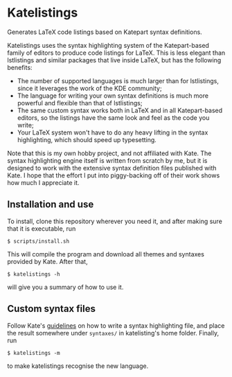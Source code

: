 # Katelistings
Generates LaTeX code listings based on Katepart syntax definitions.

Katelistings uses the syntax highlighting system of the Katepart-based family of editors to produce code listings for LaTeX. This is less elegant than lstlistings and similar packages that live inside LaTeX, but has the following benefits:
 
 - The number of supported languages is much larger than for lstlistings, since it leverages the work of the KDE community;
 - The language for writing your own syntax definitions is much more powerful and flexible than that of lstlistings;
 - The same custom syntax works both in LaTeX and in all Katepart-based editors, so the listings have the same look and feel as the code you write;
 - Your LaTeX system won't have to do any heavy lifting in the syntax highlighting, which should speed up typesetting.
 
Note that this is my own hobby project, and not affiliated with Kate. The syntax highlighting engine itself is written from scratch by me, but it is designed to work with the extensive syntax definition files published with Kate. I hope that the effort I put into piggy-backing off of their work shows how much I appreciate it.

## Installation and use
To install, clone this repository wherever you need it, and after making sure that it is executable, run
```
$ scripts/install.sh
```
This will compile the program and download all themes and syntaxes provided by Kate. After that,
```
$ katelistings -h
```
will give you a summary of how to use it.

## Custom syntax files
Follow Kate's [guidelines](https://docs.kde.org/trunk5/en/applications/katepart/highlight.html) on how to write a syntax highlighting file, and place the result somewhere under `syntaxes/` in katelisting's home folder. Finally, run
```
$ katelistings -m
```
to make katelistings recognise the new language.
